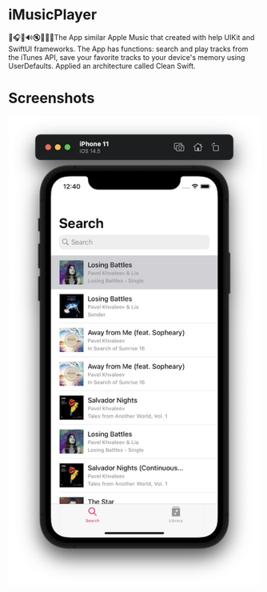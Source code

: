 # iMusicPlayer
🍎🎧📶🔊🔇🎵🎶🍏The App similar Apple Music that created with help UIKit and SwiftUI frameworks. The App has functions: search and play tracks from the iTunes API, save your favorite tracks to your device's memory using UserDefaults. Applied an architecture called Clean Swift.
# Screenshots
![](https://github.com/IsaikinSergei/iMusicPlayer/blob/master/Screenshots/Снимок%20экрана%202021-05-01%20в%2000.40.36.png?raw=true)
![]()
